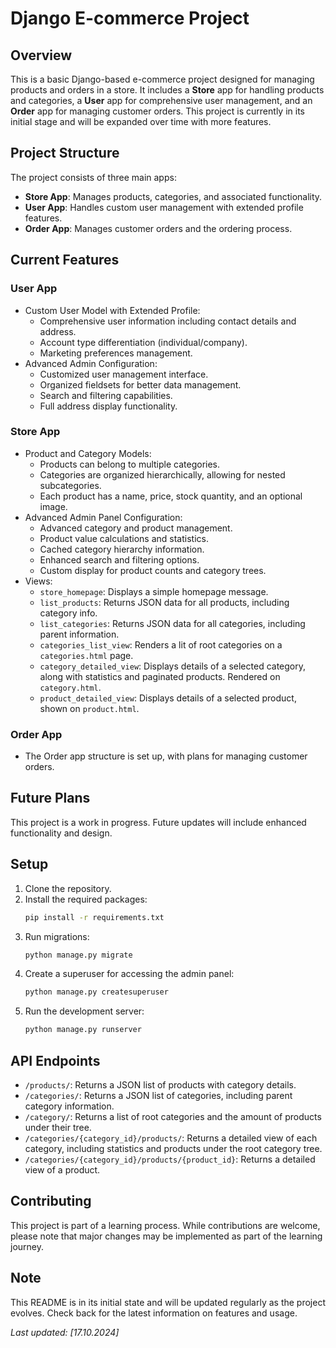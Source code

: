 # Django E-commerce Project

## Overview
This is a basic Django-based e-commerce project designed for managing products
and orders in a store. It includes a **Store** app for handling products and categories,
a **User** app for comprehensive user management, and an **Order** app for managing customer orders. 
This project is currently in its initial stage and will be expanded over time with more features.


## Project Structure
The project consists of three main apps:

- **Store App**: Manages products, categories, and associated functionality.
- **User App**: Handles custom user management with extended profile features.
- **Order App**: Manages customer orders and the ordering process.


## Current Features

### User App
- Custom User Model with Extended Profile:
  - Comprehensive user information including contact details and address.
  - Account type differentiation (individual/company).
  - Marketing preferences management.
- Advanced Admin Configuration:
  - Customized user management interface.
  - Organized fieldsets for better data management.
  - Search and filtering capabilities.
  - Full address display functionality.

### Store App
- Product and Category Models:
  - Products can belong to multiple categories.
  - Categories are organized hierarchically, allowing for nested subcategories.
  - Each product has a name, price, stock quantity, and an optional image.
- Advanced Admin Panel Configuration:
   - Advanced category and product management.
   - Product value calculations and statistics.
   - Cached category hierarchy information.
   - Enhanced search and filtering options.
   - Custom display for product counts and category trees.
- Views:
   - `store_homepage`: Displays a simple homepage message.
   - `list_products`: Returns JSON data for all products, including category info.
   - `list_categories`: Returns JSON data for all categories, including parent information.
   - `categories_list_view`: Renders a lit of root categories on a `categories.html` page.
   - `category_detailed_view`: Displays details of a selected category, along with statistics and paginated products. 
Rendered on `category.html`.
   - `product_detailed_view`: Displays details of a selected product, shown on `product.html`.

### Order App
- The Order app structure is set up, with plans for managing customer orders.


## Future Plans
This project is a work in progress. Future updates will include enhanced functionality and design.


## Setup

1. Clone the repository.
2. Install the required packages:
    ```bash
   pip install -r requirements.txt
3. Run migrations: 
    ```bash
    python manage.py migrate
4. Create a superuser for accessing the admin panel: 
   ```bash
   python manage.py createsuperuser
5. Run the development server: 
   ```bash
   python manage.py runserver


## API Endpoints
- `/products/`: Returns a JSON list of products with category details.
- `/categories/`: Returns a JSON list of categories, including parent category information.
- `/category/`: Returns a list of root categories and the amount of products under their tree.
- `/categories/{category_id}/products/`: Returns a detailed view of each category, including statistics and
products under the root category tree.
- `/categories/{category_id}/products/{product_id}`: Returns a detailed view of a product.

## Contributing
This project is part of a learning process. While contributions are welcome, 
please note that major changes may be implemented as part of the learning journey.


## Note
This README is in its initial state and will be updated regularly as the project evolves. 
Check back for the latest information on features and usage.

*Last updated: [17.10.2024]*
